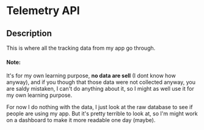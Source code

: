 # Telemetry API

## Description
This is where all the tracking data from my app go through.

#### Note:
It's for my own learning purpose, **no data are sell** (I dont know how anyway), and if you though that those data were not collected anyway, you are saldy mistaken, I can't do anything about it, so I might as well use it for my own learning purpose.

For now I do nothing with the data, I just look at the raw database to see if people are using my app.
But it's pretty terrible to look at, so I'm might work on a dashboard to make it more readable one day (maybe).